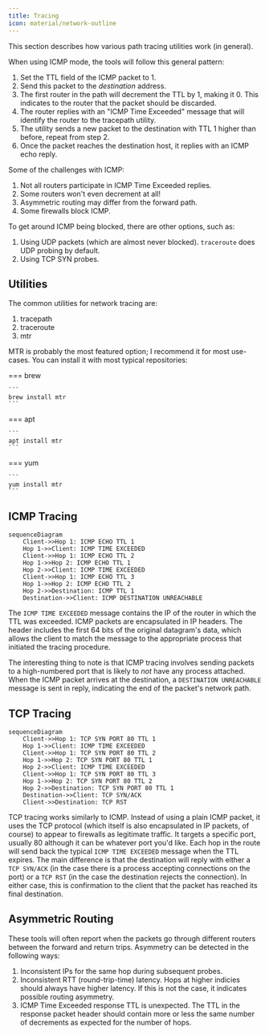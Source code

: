 ```yaml
---
title: Tracing
icon: material/network-outline
---
```


This section describes how various path tracing utilities work (in general).

When using ICMP mode, the tools will follow this general pattern:

1. Set the TTL field of the ICMP packet to 1.
2. Send this packet to the _destination_ address.
3. The first router in the path will decrement the TTL by 1, making it 0. This indicates to the router that the packet should be discarded.
4. The router replies with an "ICMP Time Exceeded" message that will identify the router to the tracepath utility.
5. The utility sends a new packet to the destination with TTL 1 higher than before, repeat from step 2.
6. Once the packet reaches the destination host, it replies with an ICMP echo reply.

Some of the challenges with ICMP:

1. Not all routers participate in ICMP Time Exceeded replies.
2. Some routers won't even decrement at all!
3. Asymmetric routing may differ from the forward path.
4. Some firewalls block ICMP.

To get around ICMP being blocked, there are other options, such as:

1. Using UDP packets (which are almost never blocked). `traceroute` does UDP probing by default.
2. Using TCP SYN probes.

## Utilities

The common utilities for network tracing are:

1. tracepath
2. traceroute
3. mtr

MTR is probably the most featured option; I recommend it for most use-cases. You can install it with most typical repositories:

=== brew

    ```
    brew install mtr
    ```

=== apt

    ```
    apt install mtr
    ```

=== yum

    ```
    yum install mtr
    ```

## ICMP Tracing

```mermaid
sequenceDiagram
    Client->>Hop 1: ICMP ECHO TTL 1
    Hop 1->>Client: ICMP TIME EXCEEDED
    Client->>Hop 1: ICMP ECHO TTL 2
    Hop 1->>Hop 2: ICMP ECHO TTL 1
    Hop 2->>Client: ICMP TIME EXCEEDED
    Client->>Hop 1: ICMP ECHO TTL 3
    Hop 1->>Hop 2: ICMP ECHO TTL 2
    Hop 2->>Destination: ICMP TTL 1
    Destination->>Client: ICMP DESTINATION UNREACHABLE
```

The `ICMP TIME EXCEEDED` message contains the IP of the router in which the TTL was exceeded. ICMP packets are encapsulated in IP headers. The header includes the first 64 bits of the original datagram's data, which allows the client to match the message to the appropriate process that initiated the tracing procedure.

The interesting thing to note is that ICMP tracing involves sending packets to a high-numbered port that is likely to _not_ have any process attached. When the ICMP packet arrives at the destination, a `DESTINATION UNREACHABLE` message is sent in reply, indicating the end of the packet's network path.

## TCP Tracing

```mermaid
sequenceDiagram
    Client->>Hop 1: TCP SYN PORT 80 TTL 1
    Hop 1->>Client: ICMP TIME EXCEEDED
    Client->>Hop 1: TCP SYN PORT 80 TTL 2
    Hop 1->>Hop 2: TCP SYN PORT 80 TTL 1
    Hop 2->>Client: ICMP TIME EXCEEDED
    Client->>Hop 1: TCP SYN PORT 80 TTL 3
    Hop 1->>Hop 2: TCP SYN PORT 80 TTL 2
    Hop 2->>Destination: TCP SYN PORT 80 TTL 1
    Destination->>Client: TCP SYN/ACK
    Client->>Destination: TCP RST
```

TCP tracing works similarly to ICMP. Instead of using a plain ICMP packet, it uses the TCP protocol (which itself is also encapsulated in IP packets, of course) to appear to firewalls as legitimate traffic. It targets a specific port, usually 80 although it can be whatever port you'd like. Each hop in the route will send back the typical `ICMP TIME EXCEEDED` message when the TTL expires. The main difference is that the destination will reply with either a `TCP SYN/ACK` (in the case there is a process accepting connections on the port) or a `TCP RST` (in the case the destination rejects the connection). In either case, this is confirmation to the client that the packet has reached its final destination.

## Asymmetric Routing

These tools will often report when the packets go through different routers between the forward and return trips. Asymmetry can be detected in the following ways:

1. Inconsistent IPs for the same hop during subsequent probes.
2. Inconsistent RTT (round-trip-time) latency. Hops at higher indicies should always have higher latency. If this is not the case, it indicates possible routing asymmetry.
3. ICMP Time Exceeded response TTL is unexpected. The TTL in the response packet header should contain more or less the same number of decrements as expected for the number of hops.
